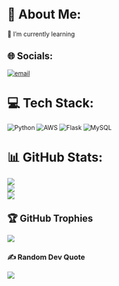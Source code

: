 # 💫 About Me:
🌱 I’m currently learning<br>


## 🌐 Socials:
[![email](https://img.shields.io/badge/Email-D14836?logo=gmail&logoColor=white)](mailto:omigadortxd@gmail.com) 

# 💻 Tech Stack:
![Python](https://img.shields.io/badge/python-3670A0?style=for-the-badge&logo=python&logoColor=ffdd54) ![AWS](https://img.shields.io/badge/AWS-%23FF9900.svg?style=for-the-badge&logo=amazon-aws&logoColor=white) ![Flask](https://img.shields.io/badge/flask-%23000.svg?style=for-the-badge&logo=flask&logoColor=white) ![MySQL](https://img.shields.io/badge/mysql-4479A1.svg?style=for-the-badge&logo=mysql&logoColor=white)
# 📊 GitHub Stats:
![](https://github-readme-stats.vercel.app/api?username=AlissonTxD&theme=dark&hide_border=false&include_all_commits=false&count_private=false)<br/>
![](https://nirzak-streak-stats.vercel.app/?user=AlissonTxD&theme=dark&hide_border=false)<br/>
![](https://github-readme-stats.vercel.app/api/top-langs/?username=AlissonTxD&theme=dark&hide_border=false&include_all_commits=false&count_private=false&layout=compact)

## 🏆 GitHub Trophies
![](https://github-profile-trophy.vercel.app/?username=AlissonTxD&theme=dracula&no-frame=true&no-bg=false&margin-w=4)

### ✍️ Random Dev Quote
![](https://quotes-github-readme.vercel.app/api?type=horizontal&theme=radical)

<!-- Proudly created with GPRM ( https://gprm.itsvg.in ) -->
